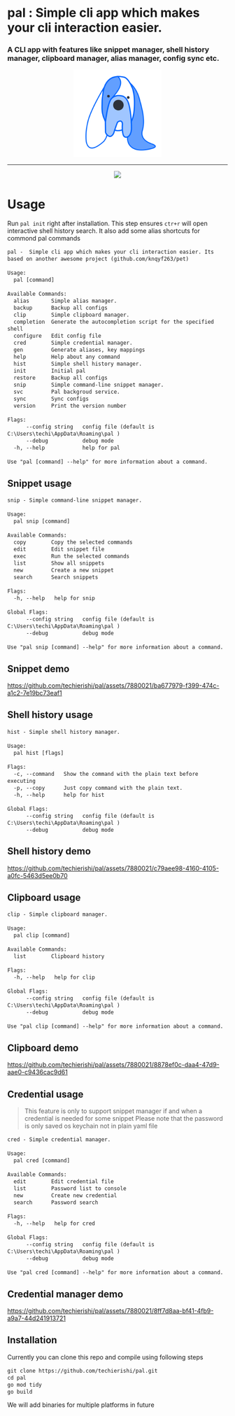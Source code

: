 # pal : Simple cli app which makes your cli interaction easier.
### A CLI app with features like snippet manager, shell history manager, clipboard manager, alias manager, config sync etc.
<p align="center">
<img src="doc/logo.png" width="200">
</p>

---

<p align="center">
<img src="doc/pal.gif" >
</p>

# Usage

Run `pal init` right after installation. This step ensures `ctr+r` will open interactive shell history search. It also add some alias shortcuts for commond pal commands

```
pal -  Simple cli app which makes your cli interaction easier. Its based on another awesome project (github.com/knqyf263/pet)

Usage:
  pal [command]

Available Commands:
  alias       Simple alias manager.
  backup      Backup all configs
  clip        Simple clipboard manager.
  completion  Generate the autocompletion script for the specified shell
  configure   Edit config file
  cred        Simple credential manager.
  gen         Generate aliases, key mappings
  help        Help about any command
  hist        Simple shell history manager.
  init        Initial pal
  restore     Backup all configs
  snip        Simple command-line snippet manager.
  svc         Pal backgroud service.
  sync        Sync configs
  version     Print the version number

Flags:
      --config string   config file (default is C:\Users\techi\AppData\Roaming\pal )
      --debug           debug mode
  -h, --help            help for pal

Use "pal [command] --help" for more information about a command.
```

## Snippet usage

```
snip - Simple command-line snippet manager.

Usage:
  pal snip [command]

Available Commands:
  copy        Copy the selected commands
  edit        Edit snippet file
  exec        Run the selected commands
  list        Show all snippets
  new         Create a new snippet
  search      Search snippets

Flags:
  -h, --help   help for snip

Global Flags:
      --config string   config file (default is C:\Users\techi\AppData\Roaming\pal )
      --debug           debug mode

Use "pal snip [command] --help" for more information about a command.

```
## Snippet demo

https://github.com/techierishi/pal/assets/7880021/ba677979-f399-474c-a1c2-7e19bc73eaf1



## Shell history usage

```
hist - Simple shell history manager.

Usage:
  pal hist [flags]

Flags:
  -c, --command   Show the command with the plain text before executing
  -p, --copy      Just copy command with the plain text.
  -h, --help      help for hist

Global Flags:
      --config string   config file (default is C:\Users\techi\AppData\Roaming\pal )
      --debug           debug mode
```

## Shell history demo

https://github.com/techierishi/pal/assets/7880021/c79aee98-4160-4105-a0fc-5463d5ee0b70



## Clipboard usage

```
clip - Simple clipboard manager.

Usage:
  pal clip [command]

Available Commands:
  list        Clipboard history

Flags:
  -h, --help   help for clip

Global Flags:
      --config string   config file (default is C:\Users\techi\AppData\Roaming\pal )
      --debug           debug mode

Use "pal clip [command] --help" for more information about a command.
```

## Clipboard demo

https://github.com/techierishi/pal/assets/7880021/8878ef0c-daa4-47d9-aae0-c9436cac9d61

## Credential usage

> This feature is only to support snippet manager if and when a credential is needed for some snippet
> Please note that the password is only saved os keychain not in plain yaml file
```
cred - Simple credential manager.

Usage:
  pal cred [command]

Available Commands:
  edit        Edit credential file
  list        Password list to console
  new         Create new credential
  search      Password search

Flags:
  -h, --help   help for cred

Global Flags:
      --config string   config file (default is C:\Users\techi\AppData\Roaming\pal )
      --debug           debug mode

Use "pal cred [command] --help" for more information about a command.
```
## Credential manager demo

https://github.com/techierishi/pal/assets/7880021/8ff7d8aa-bf41-4fb9-a9a7-44d241913721


## Installation

Currently you can clone this repo and compile using following steps
```
git clone https://github.com/techierishi/pal.git
cd pal
go mod tidy
go build
```

We will add binaries for multiple platforms in future

